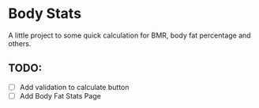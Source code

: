# Body Stats

A little project to some quick calculation for BMR, body fat percentage and others.

## TODO:

- [ ] Add validation to calculate button
- [ ] Add Body Fat Stats Page
